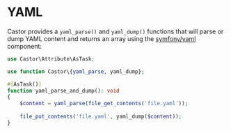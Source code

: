 # YAML

Castor provides a `yaml_parse()` and `yaml_dump()` functions that will parse or 
dump YAML content and returns an array using the [symfony/yaml](https://symfony.com/doc/current/components/yaml.html) component:

```php
use Castor\Attribute\AsTask;

use function Castor\{yaml_parse, yaml_dump};

#[AsTask()]
function yaml_parse_and_dump(): void
{
    $content = yaml_parse(file_get_contents('file.yaml'));
    
    file_put_contents('file.yaml', yaml_dump($content));
}
```
